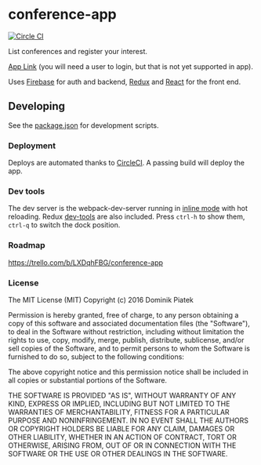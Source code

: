 # conference-app

[![Circle CI](https://circleci.com/gh/dpiatek/conference-app/tree/master.svg?style=svg)](https://circleci.com/gh/dpiatek/conference-app/tree/master)

List conferences and register your interest.

[App Link](https://blistering-fire-6946.firebaseapp.com/) (you will need a user to login, but that is not yet supported in app).

Uses [Firebase](firebase.com) for auth and backend, [Redux](http://redux.js.org/) and [React](https://facebook.github.io/react/) for the front end.

## Developing

See the [package.json](https://github.com/dpiatek/conference-app/blob/master/package.json#L9) for development scripts.

### Deployment

Deploys are automated thanks to [CircleCI](circleci.com). A passing build will deploy the app.

### Dev tools

The dev server is the webpack-dev-server running in [inline mode](https://webpack.github.io/docs/webpack-dev-server.html#inline-mode) with hot reloading. Redux [dev-tools](https://github.com/gaearon/redux-devtools) are also included. Press `ctrl-h` to show them, `ctrl-q` to switch the dock position.

### Roadmap

https://trello.com/b/LXDqhFBG/conference-app

### License

The MIT License (MIT)
Copyright (c) 2016 Dominik Piatek

Permission is hereby granted, free of charge, to any person obtaining a copy of this software and associated documentation files (the "Software"), to deal in the Software without restriction, including without limitation the rights to use, copy, modify, merge, publish, distribute, sublicense, and/or sell copies of the Software, and to permit persons to whom the Software is furnished to do so, subject to the following conditions:

The above copyright notice and this permission notice shall be included in all copies or substantial portions of the Software.

THE SOFTWARE IS PROVIDED "AS IS", WITHOUT WARRANTY OF ANY KIND, EXPRESS OR IMPLIED, INCLUDING BUT NOT LIMITED TO THE WARRANTIES OF MERCHANTABILITY, FITNESS FOR A PARTICULAR PURPOSE AND NONINFRINGEMENT. IN NO EVENT SHALL THE AUTHORS OR COPYRIGHT HOLDERS BE LIABLE FOR ANY CLAIM, DAMAGES OR OTHER LIABILITY, WHETHER IN AN ACTION OF CONTRACT, TORT OR OTHERWISE, ARISING FROM, OUT OF OR IN CONNECTION WITH THE SOFTWARE OR THE USE OR OTHER DEALINGS IN THE SOFTWARE.
